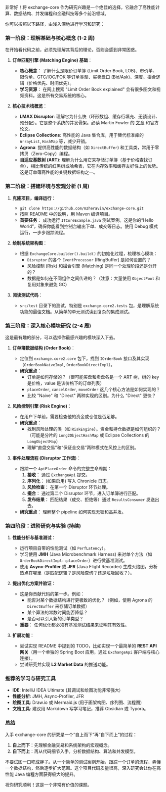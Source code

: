 非常好！将 exchange-core 作为研究兴趣是一个绝佳的选择，它融合了高性能计算、数据结构、并发编程和金融科技等多个前沿领域。

你可以按照以下路径，由浅入深地进行学习和研究：

### 第一阶段：理解基础与核心概念 (1-2 周)

在开始看代码之前，必须先理解其背后的理论，否则会感到非常困惑。

1.  **订单匹配引擎 (Matching Engine) 基础**：
    *   **核心概念**： 了解什么是限价订单簿 (Limit Order Book, LOB)、市价单、限价单、GTC/IOC/FOK 等订单类型、买卖盘口 (Bid/Ask)、深度、撮合逻辑（价格优先、时间优先）。
    *   **学习资源**： 在网上搜索 "Limit Order Book explained" 会有很多图文和视频资料。这是所有交易系统的核心。

2.  **核心技术栈概览**：
    *   **LMAX Disruptor**: 理解它为什么快（环形数组、缓存行填充、无锁设计、预分配）。它是整个系统的并发骨架。必读 Martin Fowler 的 [文章](https://martinfowler.com/articles/lmax.html) 和官方论文。
    *   **Eclipse Collections**: 高性能的 Java 集合库，用于替代标准库的 `ArrayList`, `HashMap` 等，减少开销。
    *   **Agrona**: 提供高性能的数据结构（如 `DirectBuffer`) 和工具类，常用于零拷贝（Zero-Copy）编程。
    *   **自适应基数树 (ART)**: 理解为什么用它来存储订单簿（基于价格查找订单），相比传统的红黑树或哈希表，它在内存效率和缓存友好性上的优势。这是订单簿高性能的关键数据结构之一。

### 第二阶段：搭建环境与宏观分析 (1 周)

1.  **克隆项目，编译运行**：
    *   `git clone https://github.com/mzheravin/exchange-core.git`
    *   按照 README 中的说明，用 Maven 编译项目。
    *   **首要任务**： 成功运行 `ITCoreExample.java` 测试案例。这是你的“Hello World”，确保你能看到控制台输出下单、成交等日志。使用 Debug 模式运行，一步步跟踪流程。

2.  **绘制系统架构图**：
    *   根据 `ExchangeCore.builder().build()` 的初始化过程，梳理核心模块：
        *   `Disruptor` 的各个 `EventProcessor` (RingBuffer) 是如何设置的？
        *   风险控制 (Risk) 和撮合引擎 (Matching) 是同一个处理阶段还是分开的？
        *   数据是如何在不同组件之间传递的？（注意：大量使用 `ObjectPool` 和复用对象来避免 GC）

3.  **阅读测试代码**：
    *   `src/test` 目录下的测试，特别是 `exchange.core2.tests` 包，是理解系统功能的最佳文档。从简单的单元测试读到复杂的集成测试。

### 第三阶段：深入核心模块研究 (2-4 周)

这是最有趣的部分，可以选择你最感兴趣的模块深入下去。

1.  **订单簿数据结构 (Order Book)**：
    *   定位到 `exchange.core2.core` 包下，找到 `IOrderBook` 接口及其实现（`OrderBookNaiveImpl`, `OrderBookDirectImpl`）。
    *   **研究重点**：
        *   订单是如何存储的？（很可能买盘和卖盘各是一个 ART 树，树的 key 是价格，value 是该价格下的订单列表）
        *   `placeOrder`, `cancelOrder`, `moveOrder` 这几个核心方法是如何实现的？
        *   比较 "Naive" 和 "Direct" 两种实现的区别。为什么 "Direct" 更快？

2.  **风险控制引擎 (Risk Engine)**：
    *   在用户下单前，需要检查他的资金或仓位是否足够。
    *   **研究重点**：
        *   找到风险处理的类（如 `RiskEngine`）。资金和持仓数据是如何组织的？（可能是分片的 `Long2ObjectHashMap` 或 Eclipse Collections 的 `LongObjectMap`）
        *   理解“直盘交易”和“保证金交易”两种模式在风控上的区别。

3.  **事件处理流程 (Disruptor 工作流)**：
    *   跟踪一个 `ApiPlaceOrder` 命令的完整生命周期：
        1.  **接收**： 通过 `ExchangeApi` 提交。
        2.  **序列化**： (如果启用) 写入 Chronicle 日志。
        3.  **风险检查**： 在第一个 Disruptor 环节处理。
        4.  **撮合**： 通过第二个 Disruptor 环节，进入订单簿进行匹配。
        5.  **发布结果**： 匹配结果（成交、拒绝等）通过 `ResultsConsumer` 发送出去。
    *   **研究重点**： 理解整个 pipeline 如何实现无锁和高并发。

### 第四阶段：进阶研究与实验 (持续)

1.  **性能分析与基准测试**：
    *   运行项目自带的性能测试（如 `PerfLatency`）。
    *   学习使用 **JMH** (Java Microbenchmark Harness) 来对单个方法（如 `OrderBookDirectImpl::placeOrder`）进行微基准测试。
    *   使用 **Async-Profiler** 或 **JFR** (Java Flight Recorder) 生成火焰图，分析热点在哪里（是匹配逻辑？是风险查询？还是垃圾回收？）。

2.  **提出优化方案并验证**：
    *   这是你贡献代码的第一步。例如：
        *   能否对某个数据结构进行更极致的优化？（例如，使用 Agrona 的 `DirectBuffer` 来存储订单数据）
        *   某个算法的常数时间能否降低？
        *   是否可以引入新的订单类型？
    *   **重要**： 任何优化都必须有基准测试结果来证明其有效性。

3.  **扩展功能**：
    *   尝试实现 README 中提到的 TODO，比如实现一个最简单的 **REST API 网关**（用一个单独的 Spring Boot 应用，通过 `ExchangeApi` 客户端与核心连接）。
    *   尝试研究并实现 **L2 Market Data** 的推送功能。

### 推荐的学习与研究工具

*   **IDE**: IntelliJ IDEA Ultimate (其调试和绘图功能非常强大)
*   **性能分析**: JMH, Async-Profiler, JFR
*   **绘图工具**: Draw.io 或 Mermaid.js (用于画架构图、序列图、流程图)
*   **文档工具**: 建议用 Markdown 写学习笔记，推荐 Obsidian 或 Typora。

### 总结

入手 exchange-core 的研究是一个“自上而下”再“自下而上”的过程：
1.  **自上而下**：先理解金融交易和系统架构的宏观概念。
2.  **自下而上**：再从代码细节入手，分析数据结构、算法和并发模型。

不要试图一口吃成胖子。从一个简单的测试案例开始，跟踪一个订单的流程，弄懂一个数据结构，然后逐步扩大范围。这个项目代码质量很高，深入研究会让你在高性能 Java 编程方面获得极大的提升。

祝你研究顺利！这是一个非常有价值的课题。